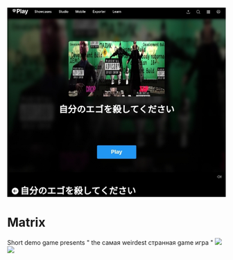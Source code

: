 
![](https://github.com/vo6i/Matrix/blob/main/Screenshot_20241201-100015_1.jpg) 
# Matrix
Short demo game presents " the  самая weirdest странная game игра "
![](https://github.com/vo6i/Matrix/blob/main/InShot_20241201_081036913.gif) 
![](https://github.com/vo6i/Matrix/blob/main/InShot_20241201_080836021.gif) 
